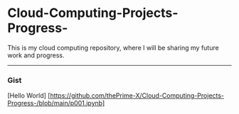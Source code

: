 # Cloud-Computing-Projects-Progress-
This is my cloud computing repository, where I will be sharing my future work and progress. 

---

### Gist
[Hello World] [https://github.com/thePrime-X/Cloud-Computing-Projects-Progress-/blob/main/p001.ipynb]
